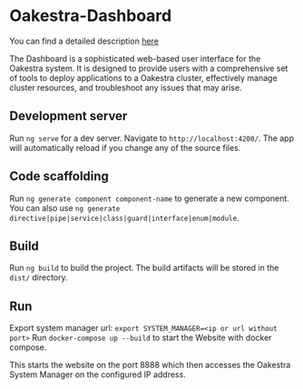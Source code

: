 # Oakestra-Dashboard

You can find a detailed description [here](https://www.oakestra.io/docs/)        

The Dashboard is a sophisticated web-based user interface for the Oakestra system. It is designed to provide 
users with a comprehensive set of tools to deploy applications to a Oakestra cluster, 
effectively manage cluster resources, and troubleshoot any issues that may arise.

## Development server

Run `ng serve` for a dev server. Navigate to `http://localhost:4200/`. The app will automatically reload if you change any of the source files.

## Code scaffolding

Run `ng generate component component-name` to generate a new component. You can also use `ng generate directive|pipe|service|class|guard|interface|enum|module`.

## Build

Run `ng build` to build the project. The build artifacts will be stored in the `dist/` directory.

## Run

Export system manager url: `export SYSTEM_MANAGER=<ip or url without port>`
Run `docker-compose up --build` to start the Website with docker compose.

This starts the website on the port 8888 which then accesses the Oakestra System Manager on the configured IP address.

